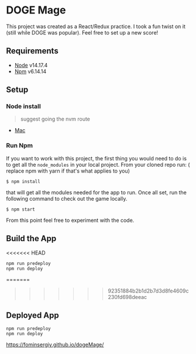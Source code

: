 # DOGE Mage

This project was created as a React/Redux practice. I took a fun twist on it (still while DOGE was popular). Feel free to set up a new score!

## Requirements
- [Node](https://nodejs.org/en/download/) v14.17.4
- [Npm](https://docs.npmjs.com/downloading-and-installing-node-js-and-npm) v6.14.14


## Setup

### Node install

> suggest going the nvm route
- [Mac](https://tecadmin.net/install-nvm-macos-with-homebrew/)

### Run Npm

If you want to work with this project, the first thing you would need to do is to get all the `node_modules` in your local project. From your cloned repo run: ( replace npm with yarn if that's what applies to you)

```
$ npm install
```

that will get all the modules needed for the app to run. Once all set, run the following command to check out the game locally.

```
$ npm start
```

From this point feel free to experiment with the code.

## Build the App

<<<<<<< HEAD
```
npm run predeploy
npm run deploy
```

=======
>>>>>>> 92351884b2b1d2b7d3d8fe4609c230fd698deeac
## Deployed App

```
npm run predeploy
npm run deploy
```


https://fominsergiy.github.io/dogeMage/